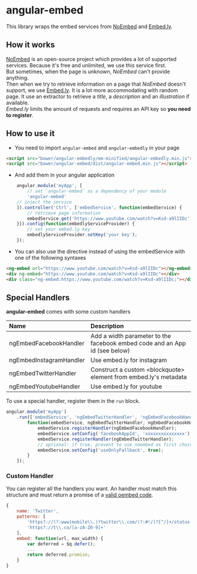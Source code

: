 # angular-embed

This library wraps the embed services from [NoEmbed](http://noembed.com/) and [Embed.ly](http://embed.ly/).

## How it works

[NoEmbed](http://noembed.com/) is an open-source project which provides a lot of supported services.
Because it's free and unlimited, we use this service first.  
But sometimes, when the page is unknown, _NoEmbed_ can't provide anything.  
Then when we try to retrieve information on a page that _NoEmbed_ doesn't support, we use [Embed.ly](http://embed.ly/). It is a lot more accommodating with random page. It use an extractor to retrieve a _title_, a _description_ and an _illustration_ if available.  
_Embed.ly_ limits the amount of requests and requires an API key so __you need to register__.

## How to use it

- You need to import `angular-embed` and `angular-embedly` in your page

```html
<script src="bower/angular-embedly/em-minified/angular-embedly.min.js"></script>
<script src="bower/angular-embed/dist/angular-embed.min.js"></script>
```

- And add them in your angular application

```js
    angular.module('myApp', [
        // set `angular-embed` as a dependency of your module
        'angular-embed'
    // inject the service
    ]).controller('Ctrl', ['embedService', function(embedService) {
        // retrieve page information
        embedService.get('https://www.youtube.com/watch?v=Ksd-a9lIIDc')
    }]).config(function(embedlyServiceProvider) {
        // set your embed.ly key
        embedlyServiceProvider.setKey('your key');
    });
```

- You can also use the directive instead of using the embedService with one of the following syntaxes

```html
<ng-embed url="https://www.youtube.com/watch?v=Ksd-a9lIIDc"></ng-embed>
<div ng-embed="https://www.youtube.com/watch?v=Ksd-a9lIIDc"></div>
<div class="ng-embed:https://www.youtube.com/watch?v=Ksd-a9lIIDc;"></div>
```
## Special Handlers

**angular-embed** comes with some custom handlers

| Name                    | Description                                                                |
|:----------------------- |:---------------------------------------------------------------------------|
| ngEmbedFacebookHandler  | Add a width parameter to the facebook embed code and an App id (see below) |
| ngEmbedInstagramHandler | Use embed.ly for instagram                                                 |
| ngEmbedTwitterHandler   | Construct a custom &lt;blockquote&gt; element from embed.ly's metadata     |
| ngEmbedYoutubeHandler   | Use embed.ly for youtube                                                   |

To use a special handler, register them in the `run` block.

```js
angular.module('myApp')
    .run(['embedService', 'ngEmbedTwitterHandler', 'ngEmbedFacebookHandler',
        function(embedService, ngEmbedTwitterHandler, ngEmbedFacebookHandler) {
            embedService.registerHandler(ngEmbedFacebookHandler);
            embedService.setConfig('facebookAppId', 'xxxxxxxxxxxxxxx');
            embedService.registerHandler(ngEmbedTwitterHandler);
            // optional: if true, prevent to use noembed as first choice (default: false)
            embedService.setConfig('useOnlyFallback', true);
        }
    ]);
```

### Custom Handler

You can register all the handlers you want. An handler must match this structure and must return a promise of a [valid oembed code](http://oembed.com/).

```js
{
    name: 'Twitter',
    patterns: [
        'https?://(?:www|mobile\\.)?twitter\\.com/(?:#!/)?[^/]+/status(?:es)?/(\\d+)/?$',
        'https?://t\\.co/[a-zA-Z0-9]+'
    ],
    embed: function(url, max_width) {
        var deferred = $q.defer();
        ...
        return deferred.promise;
    }
}
```
